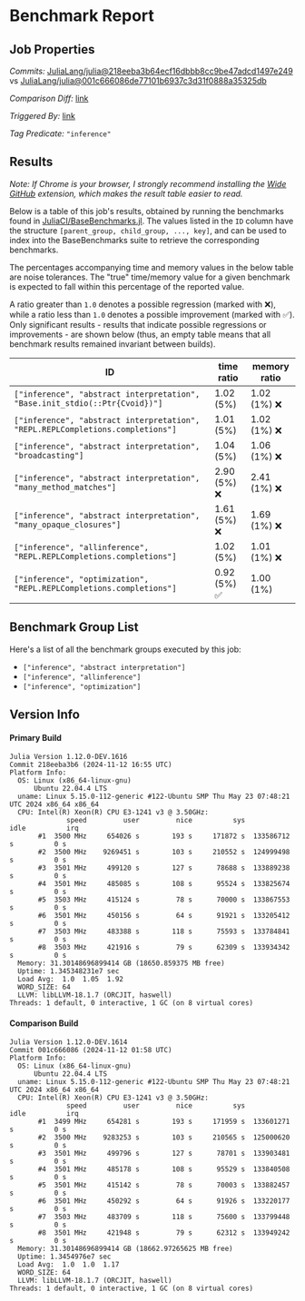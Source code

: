 # Benchmark Report

## Job Properties

*Commits:* [JuliaLang/julia@218eeba3b64ecf16dbbb8cc9be47adcd1497e249](https://github.com/JuliaLang/julia/commit/218eeba3b64ecf16dbbb8cc9be47adcd1497e249) vs [JuliaLang/julia@001c666086de77101b6937c3d31f0888a35325db](https://github.com/JuliaLang/julia/commit/001c666086de77101b6937c3d31f0888a35325db)

*Comparison Diff:* [link](https://github.com/JuliaLang/julia/compare/001c666086de77101b6937c3d31f0888a35325db..218eeba3b64ecf16dbbb8cc9be47adcd1497e249)

*Triggered By:* [link](https://github.com/JuliaLang/julia/pull/56532)

*Tag Predicate:* `"inference"`

## Results

*Note: If Chrome is your browser, I strongly recommend installing the [Wide GitHub](https://chrome.google.com/webstore/detail/wide-github/kaalofacklcidaampbokdplbklpeldpj?hl=en)
extension, which makes the result table easier to read.*

Below is a table of this job's results, obtained by running the benchmarks found in
[JuliaCI/BaseBenchmarks.jl](https://github.com/JuliaCI/BaseBenchmarks.jl). The values
listed in the `ID` column have the structure `[parent_group, child_group, ..., key]`,
and can be used to index into the BaseBenchmarks suite to retrieve the corresponding
benchmarks.

The percentages accompanying time and memory values in the below table are noise tolerances. The "true"
time/memory value for a given benchmark is expected to fall within this percentage of the reported value.

A ratio greater than `1.0` denotes a possible regression (marked with :x:), while a ratio less
than `1.0` denotes a possible improvement (marked with :white_check_mark:). Only significant results - results
that indicate possible regressions or improvements - are shown below (thus, an empty table means that all
benchmark results remained invariant between builds).

| ID | time ratio | memory ratio |
|----|------------|--------------|
| `["inference", "abstract interpretation", "Base.init_stdio(::Ptr{Cvoid})"]` | 1.02 (5%)  | 1.02 (1%) :x: |
| `["inference", "abstract interpretation", "REPL.REPLCompletions.completions"]` | 1.01 (5%)  | 1.02 (1%) :x: |
| `["inference", "abstract interpretation", "broadcasting"]` | 1.04 (5%)  | 1.06 (1%) :x: |
| `["inference", "abstract interpretation", "many_method_matches"]` | 2.90 (5%) :x: | 2.41 (1%) :x: |
| `["inference", "abstract interpretation", "many_opaque_closures"]` | 1.61 (5%) :x: | 1.69 (1%) :x: |
| `["inference", "allinference", "REPL.REPLCompletions.completions"]` | 1.02 (5%)  | 1.01 (1%) :x: |
| `["inference", "optimization", "REPL.REPLCompletions.completions"]` | 0.92 (5%) :white_check_mark: | 1.00 (1%)  |

## Benchmark Group List

Here's a list of all the benchmark groups executed by this job:

- `["inference", "abstract interpretation"]`
- `["inference", "allinference"]`
- `["inference", "optimization"]`

## Version Info

#### Primary Build

```
Julia Version 1.12.0-DEV.1616
Commit 218eeba3b6 (2024-11-12 16:55 UTC)
Platform Info:
  OS: Linux (x86_64-linux-gnu)
      Ubuntu 22.04.4 LTS
  uname: Linux 5.15.0-112-generic #122-Ubuntu SMP Thu May 23 07:48:21 UTC 2024 x86_64 x86_64
  CPU: Intel(R) Xeon(R) CPU E3-1241 v3 @ 3.50GHz: 
              speed         user         nice          sys         idle          irq
       #1  3500 MHz     654026 s        193 s     171872 s  133586712 s          0 s
       #2  3500 MHz    9269451 s        103 s     210552 s  124999498 s          0 s
       #3  3501 MHz     499120 s        127 s      78688 s  133889238 s          0 s
       #4  3501 MHz     485085 s        108 s      95524 s  133825674 s          0 s
       #5  3503 MHz     415124 s         78 s      70000 s  133867553 s          0 s
       #6  3501 MHz     450156 s         64 s      91921 s  133205412 s          0 s
       #7  3503 MHz     483388 s        118 s      75593 s  133784841 s          0 s
       #8  3503 MHz     421916 s         79 s      62309 s  133934342 s          0 s
  Memory: 31.30148696899414 GB (18650.859375 MB free)
  Uptime: 1.345348231e7 sec
  Load Avg:  1.0  1.05  1.92
  WORD_SIZE: 64
  LLVM: libLLVM-18.1.7 (ORCJIT, haswell)
Threads: 1 default, 0 interactive, 1 GC (on 8 virtual cores)

```

#### Comparison Build

```
Julia Version 1.12.0-DEV.1614
Commit 001c666086 (2024-11-12 01:58 UTC)
Platform Info:
  OS: Linux (x86_64-linux-gnu)
      Ubuntu 22.04.4 LTS
  uname: Linux 5.15.0-112-generic #122-Ubuntu SMP Thu May 23 07:48:21 UTC 2024 x86_64 x86_64
  CPU: Intel(R) Xeon(R) CPU E3-1241 v3 @ 3.50GHz: 
              speed         user         nice          sys         idle          irq
       #1  3499 MHz     654281 s        193 s     171959 s  133601271 s          0 s
       #2  3500 MHz    9283253 s        103 s     210565 s  125000620 s          0 s
       #3  3501 MHz     499796 s        127 s      78701 s  133903481 s          0 s
       #4  3501 MHz     485178 s        108 s      95529 s  133840508 s          0 s
       #5  3501 MHz     415142 s         78 s      70003 s  133882457 s          0 s
       #6  3501 MHz     450292 s         64 s      91926 s  133220177 s          0 s
       #7  3503 MHz     483709 s        118 s      75600 s  133799448 s          0 s
       #8  3501 MHz     421948 s         79 s      62312 s  133949242 s          0 s
  Memory: 31.30148696899414 GB (18662.97265625 MB free)
  Uptime: 1.3454976e7 sec
  Load Avg:  1.0  1.0  1.17
  WORD_SIZE: 64
  LLVM: libLLVM-18.1.7 (ORCJIT, haswell)
Threads: 1 default, 0 interactive, 1 GC (on 8 virtual cores)

```
